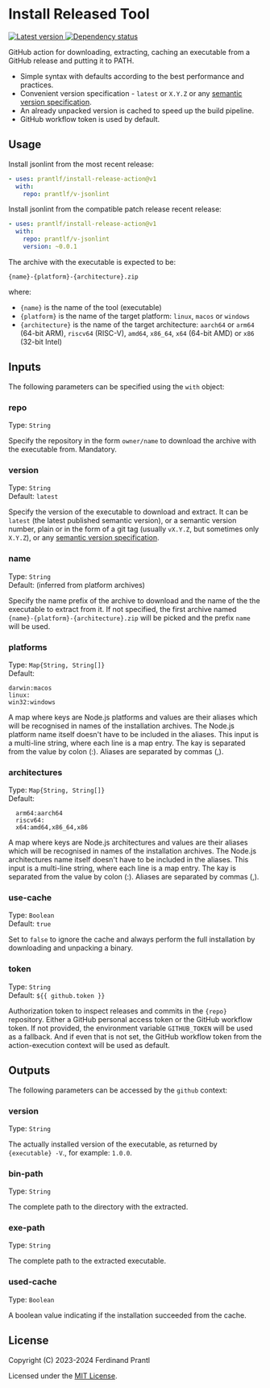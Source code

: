 # Install Released Tool

[![Latest version](https://img.shields.io/npm/v/install-release-action) ![Dependency status](https://img.shields.io/librariesio/release/npm/install-release-action)](https://www.npmjs.com/package/install-release-action)

GitHub action for downloading, extracting, caching an executable from a GitHub release and putting it to PATH.

* Simple syntax with defaults according to the best performance and practices.
* Convenient version specification - `latest` or `X.Y.Z` or any [semantic version specification].
* An already unpacked version is cached to speed up the build pipeline.
* GitHub workflow token is used by default.

## Usage

Install jsonlint from the most recent release:

```yml
- uses: prantlf/install-release-action@v1
  with:
    repo: prantlf/v-jsonlint
```

Install jsonlint from the compatible patch release recent release:

```yml
- uses: prantlf/install-release-action@v1
  with:
    repo: prantlf/v-jsonlint
    version: ~0.0.1
```

The archive with the executable is expected to be:

    {name}-{platform}-{architecture}.zip

where:

* `{name}` is the name of the tool (executable)
* `{platform}` is the name of the target platform: `linux`, `macos` or `windows`
* `{architecture}` is the name of the target architecture: `aarch64` or `arm64` (64-bit ARM), `riscv64` (RISC-V), `amd64`, `x86_64`, `x64` (64-bit AMD) or `x86` (32-bit Intel)

## Inputs

The following parameters can be specified using the `with` object:

### repo

Type: `String`<br>

Specify the repository in the form `owner/name` to download the archive with the executable from. Mandatory.

### version

Type: `String`<br>
Default: `latest`

Specify the version of the executable to download and extract. It can be `latest` (the latest published semantic version), or a semantic version number, plain or in the form of a git tag (usually `vX.Y.Z`, but sometimes only `X.Y.Z`), or any [semantic version specification].

### name

Type: `String`<br>
Default: (inferred from platform archives)

Specify the name prefix of the archive to download and the name of the the executable to extract from it. If not specified, the first archive named `{name}-{platform}-{architecture}.zip` will be picked and the prefix `name` will be used.

### platforms

Type: `Map{String, String[]}`<br>
Default:

    darwin:macos
    linux:
    win32:windows

A map where keys are Node.js platforms and values are their aliases which will be recognised in names of the installation archives. The Node.js platform name itself doesn't have to be included in the aliases. This input is a multi-line string, where each line is a map entry. The kay is separated from the value by colon (:). Aliases are separated by commas (,).

### architectures

Type: `Map{String, String[]}`<br>
Default:

      arm64:aarch64
      riscv64:
      x64:amd64,x86_64,x86

A map where keys are Node.js architectures and values are their aliases which will be recognised in names of the installation archives. The Node.js architectures name itself doesn't have to be included in the aliases. This input is a multi-line string, where each line is a map entry. The kay is separated from the value by colon (:). Aliases are separated by commas (,).

### use-cache

Type: `Boolean`<br>
Default: `true`

Set to `false` to ignore the cache and always perform the full installation by downloading and unpacking a binary.

### token

Type: `String`<br>
Default: `${{ github.token }}`

Authorization token to inspect releases and commits in the `{repo}` repository. Either a GitHub personal access token or the GitHub workflow token. If not provided, the environment variable `GITHUB_TOKEN` will be used as a fallback. And if even that is not set, the GitHub workflow token from the action-execution context will be used as default.

## Outputs

The following parameters can be accessed by the `github` context:

### version

Type: `String`<br>

The actually installed version of the executable, as returned by `{executable} -V`., for example: `1.0.0`.

### bin-path

Type: `String`<br>

The complete path to the directory with the extracted.

### exe-path

Type: `String`<br>

The complete path to the extracted executable.

### used-cache

Type: `Boolean`<br>

A boolean value indicating if the installation succeeded from the cache.

## License

Copyright (C) 2023-2024 Ferdinand Prantl

Licensed under the [MIT License].

[MIT License]: http://en.wikipedia.org/wiki/MIT_License
[semantic version specification]: https://semver.org/

